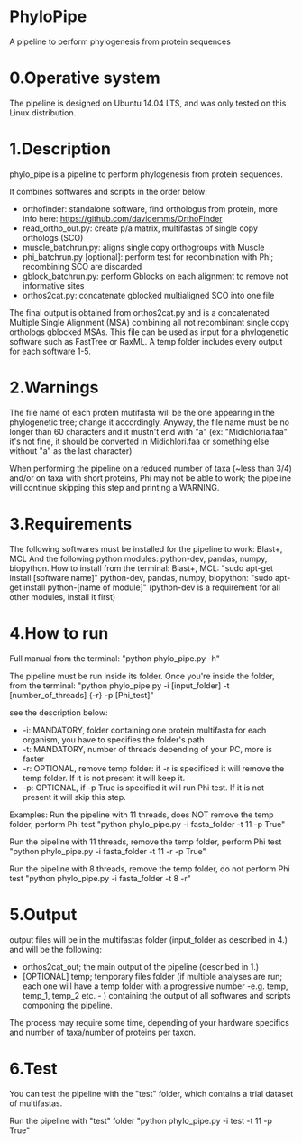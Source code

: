 # PhyloPipe

A pipeline to perform phylogenesis from protein sequences


# 0.Operative system

The pipeline is designed on Ubuntu 14.04 LTS, and was only tested on this Linux distribution.


# 1.Description

phylo_pipe is a pipeline to perform phylogenesis from protein sequences. 

It combines softwares and scripts in the order below:

- orthofinder: standalone software, find orthologus from protein, more info here: https://github.com/davidemms/OrthoFinder
- read_ortho_out.py: create p/a matrix, multifastas of single copy orthologs (SCO)
- muscle_batchrun.py: aligns single copy orthogroups with Muscle
- phi_batchrun.py [optional]: perform test for recombination with Phi; recombining SCO are discarded
- gblock_batchrun.py: perform Gblocks on each alignment to remove not informative sites
- orthos2cat.py: concatenate gblocked multialigned SCO into one file

The final output is obtained from orthos2cat.py and is a concatenated Multiple Single Alignment (MSA) combining all not recombinant single copy orthologs gblocked MSAs. This file can be used as input for a phylogenetic software such as FastTree or RaxML. A temp folder includes every output for each software 1-5.


# 2.Warnings

The file name of each protein mutifasta will be the one appearing in the phylogenetic tree; change it accordingly.
Anyway, the file name must be no longer than 60 characters and it mustn't end with "a" (ex: "Midichloria.faa" it's not fine, it should be converted in Midichlori.faa or something else without "a" as the last character) 

When performing the pipeline on a reduced number of taxa (~less than 3/4) and/or on taxa with short proteins, Phi may not be able to work; the pipeline will continue skipping this step and printing a WARNING. 


# 3.Requirements

The following softwares must be installed for the pipeline to work: Blast+, MCL
And the following python modules: python-dev, pandas, numpy, biopython.
How to install from the terminal:
Blast+, MCL: "sudo apt-get install [software name]" 
python-dev, pandas, numpy, biopython: "sudo apt-get install python-[name of module]" (python-dev is a requirement for all other modules, install it first)


# 4.How to run

Full manual from the terminal: "python phylo_pipe.py -h"

The pipeline must be run inside its folder.
Once you're inside the folder, from the terminal: 
"python phylo_pipe.py -i [input_folder] -t [number_of_threads] {-r} -p [Phi_test]"

see the description below:

- -i: MANDATORY, folder containing one protein multifasta for each organism, you have to specifies the folder's path
- -t: MANDATORY, number of threads depending of your PC, more is faster
- -r: OPTIONAL, remove temp folder: if -r is specificed it will remove the temp folder. If it is not present it will keep it.
- -p: OPTIONAL, if -p True is specified it will run Phi test. If it is not present it will skip this step.

Examples: 
Run the pipeline with 11 threads, does NOT remove the temp folder, perform Phi test
"python phylo_pipe.py -i fasta_folder -t 11 -p True"

Run the pipeline with 11 threads, remove the temp folder, perform Phi test
"python phylo_pipe.py -i fasta_folder -t 11 -r -p True"

Run the pipeline with 8 threads, remove the temp folder, do not perform Phi test
"python phylo_pipe.py -i fasta_folder -t 8 -r"


# 5.Output

output files will be in the multifastas folder (input_folder as described in 4.) and will be the following:

- orthos2cat_out; the main output of the pipeline (described in 1.)
- [OPTIONAL] temp; temporary files folder (if multiple analyses are run; each one will have a temp folder with a progressive number -e.g. temp, temp_1, temp_2 etc. - ) containing the output of all softwares and scripts componing the pipeline.


The process may require some time, depending of your hardware specifics and number of taxa/number of proteins per taxon. 


# 6.Test 

You can test the pipeline with the "test" folder, which contains a trial dataset of multifastas.

Run the pipeline with "test" folder
"python phylo_pipe.py -i test -t 11 -p True"
